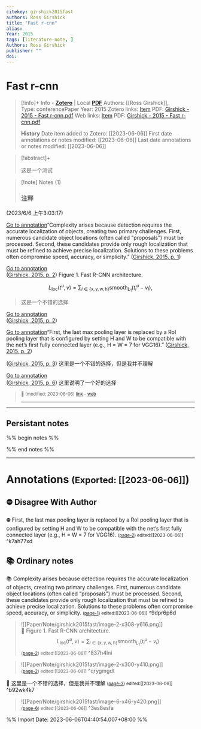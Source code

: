 ```yaml
---
citekey: girshick2015fast
authors: Ross Girshick
title: "Fast r-cnn"
alias: 
Year: 2015
tags: [literature-note, ]
Authors: Ross Girshick
publisher: ""
doi: 
---
```

# Fast r-cnn

> [!info]+ Info - [**Zotero**](zotero://select/library/items/5C7LSXPE)   | Local [**PDF**](file:////Users/yifansu/Zotero/storage/8VBVTWY6/Girshick%20-%202015%20-%20Fast%20r-cnn.pdf)
> Authors: [[Ross Girshick]],  
> Type: conferencePaper
> Year: 2015
> Zotero links: [Item](zotero://select/library/items/5C7LSXPE) PDF: [Girshick - 2015 - Fast r-cnn.pdf](zotero://select/library/items/8VBVTWY6) 
> Web links: [Item](http://zotero.org/users/9245962/items/5C7LSXPE) PDF: [Girshick - 2015 - Fast r-cnn.pdf](file:///Users/yifansu/Zotero/storage/8VBVTWY6/Girshick%20-%202015%20-%20Fast%20r-cnn.pdf) 
> 
>
> **History**
> Date item added to Zotero: [[2023-06-06]]
> First date annotations or notes modified: [[2023-06-06]]
> Last date annotations or notes modified: [[2023-06-06]]

> [!abstract]+
> 
> 这是一个测试
> 


> [!note] Notes (1)
> ### 注释  
(2023/6/6 上午3:03:17)

[Go to annotation](zotero://open-pdf/library/items/8VBVTWY6?page=1&annotation=9DPR6P6D)“Complexity arises because detection requires the accurate localization of objects, creating two primary challenges. First, numerous candidate object locations (often called “proposals”) must be processed. Second, these candidates provide only rough localization that must be refined to achieve precise localization. Solutions to these problems often compromise speed, accuracy, or simplicity.” ([Girshick, 2015, p. 1](zotero://select/library/items/5C7LSXPE))

 [Go to annotation](zotero://open-pdf/library/items/8VBVTWY6?page=2&annotation=837H4LNI)  
([Girshick, 2015, p. 2](zotero://select/library/items/5C7LSXPE)) Figure 1. Fast R-CNN architecture.  

$$L_{\mathrm{loc}}\left(t^u, v\right)=\sum_{i \in\{\mathrm{x}, \mathrm{y}, \mathrm{w}, \mathrm{h}\}} \operatorname{smooth}_{L_1}\left(t_i^u-v_i\right),$$

> 这是一个不错的选择

 [Go to annotation](zotero://open-pdf/library/items/8VBVTWY6?page=2&annotation=QRYGMGDT)  
([Girshick, 2015, p. 2](zotero://select/library/items/5C7LSXPE))

[Go to annotation](zotero://open-pdf/library/items/8VBVTWY6?page=2&annotation=K7AH77XD)“First, the last max pooling layer is replaced by a RoI pooling layer that is configured by setting H and W to be compatible with the net’s first fully connected layer (e.g., H = W = 7 for VGG16).” ([Girshick, 2015, p. 2](zotero://select/library/items/5C7LSXPE))

([Girshick, 2015, p. 3](zotero://select/library/items/5C7LSXPE)) 这里是一个不错的选择，但是我并不理解

 [Go to annotation](zotero://open-pdf/library/items/8VBVTWY6?page=6&annotation=3ES8ESFA)  
([Girshick, 2015, p. 6](zotero://select/library/items/5C7LSXPE)) 这里说明了一个好的选择
>> 
> <small>📝️ (modified: 2023-06-06) [link](zotero://select/library/items/8RBRUXL4) - [web](http://zotero.org/users/9245962/items/8RBRUXL4)</small>
>  
> ---

---
## Persistant notes 
%% begin notes %%







%% end notes %%

---
# Annotations <small>(Exported: [[2023-06-06]]</small>)

## ⛔ Disagree With Author
⛔ First, the last max pooling layer is replaced by a RoI pooling layer that is configured by setting H and W to be compatible with the net’s first fully connected layer (e.g., H = W = 7 for VGG16).
 <small>([page-2](zotero://open-pdf/library/items/8VBVTWY6?page=2&annotation=K7AH77XD)) edited:[[2023-06-06]]</small> ^k7ah77xd

## 📚 Ordinary notes
📚 Complexity arises because detection requires the accurate localization of objects, creating two primary challenges. First, numerous candidate object locations (often called “proposals”) must be processed. Second, these candidates provide only rough localization that must be refined to achieve precise localization. Solutions to these problems often compromise speed, accuracy, or simplicity.
 <small>([page-1](zotero://open-pdf/library/items/8VBVTWY6?page=1&annotation=9DPR6P6D)) edited:[[2023-06-06]]</small> ^9dpr6p6d

>![[Paper/Note/girshick2015fast/image-2-x308-y616.png]]<br>📝️ Figure 1. Fast R-CNN architecture.
>$$
L_{\mathrm{loc}}\left(t^u, v\right)=\sum_{i \in\{\mathrm{x}, \mathrm{y}, \mathrm{w}, \mathrm{h}\}} \operatorname{smooth}_{L_1}\left(t_i^u-v_i\right)
>$$
 <small>([page-2](zotero://open-pdf/library/items/8VBVTWY6?page=2&annotation=837H4LNI)) edited:[[2023-06-06]]</small> ^837h4lni

>![[Paper/Note/girshick2015fast/image-2-x300-y410.png]]<br> <small>([page-2](zotero://open-pdf/library/items/8VBVTWY6?page=2&annotation=QRYGMGDT)) edited:[[2023-06-06]]</small> ^qrygmgdt

📝️ 这里是一个不错的选择，但是我并不理解
 <small>([page-3](zotero://open-pdf/library/items/8VBVTWY6?page=3&annotation=B92WK4K7)) edited:[[2023-06-06]]</small> ^b92wk4k7

>![[Paper/Note/girshick2015fast/image-6-x46-y420.png]]<br> <small>([page-6](zotero://open-pdf/library/items/8VBVTWY6?page=6&annotation=3ES8ESFA)) edited:[[2023-06-06]]</small> ^3es8esfa



%% Import Date: 2023-06-06T04:40:54.007+08:00 %%
